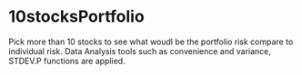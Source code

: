 # 10stocksPortfolio
Pick more than 10 stocks to see what woudl be the portfolio risk compare to individual risk. 
Data Analysis tools such as convenience and variance, STDEV.P functions are applied.
